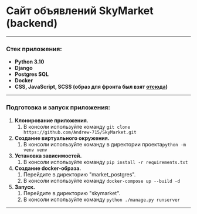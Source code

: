 # Сайт объявлений SkyMarket (backend)
____
### Cтек приложения:
- **Python 3.10**
- **Django**
- **Postgres SQL**
- **Docker**
- **CSS, JavaScript, SCSS (образ для фронта был взят [отсюда](https://github.com/skypro-008/coursework_6_skymarket/tree/main/frontend_react))**
____
### Подготовка и запуск приложения:
1. **Клонирование приложения.**
   1. В консоли иcпользуйте команду `git clone https://github.com/Andrew-715/SkyMarket.git`
2. **Создание виртуального окружения.**
   1. В консоли используйте команду в директории проекта`python -m venv venv`
3. **Установка зависимостей.**
   1. В консоли используйте команду `pip install -r requirements.txt`
4. **Создание docker-образа.**
   1. Перейдите в директорию "market_postgres".
   2. В консоли используйте команду `docker-compose up --build -d`
6. **Запуск.**
   1. Перейдите в директорию "skymarket".
   2. В консоли используйте команду `python ./manage.py runserver`
____
